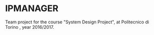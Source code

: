# IPMANAGER
Team project for the course "System Design Project", at Politecnico di Torino , year 2016/2017. 
